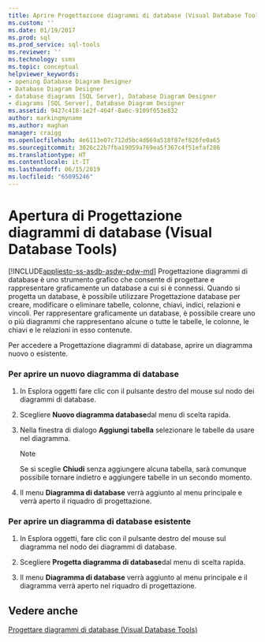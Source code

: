 ```yaml
---
title: Aprire Progettazione diagrammi di database (Visual Database Tools) | Microsoft Docs
ms.custom: ''
ms.date: 01/19/2017
ms.prod: sql
ms.prod_service: sql-tools
ms.reviewer: ''
ms.technology: ssms
ms.topic: conceptual
helpviewer_keywords:
- opening Database Diagram Designer
- Database Diagram Designer
- database diagrams [SQL Server], Database Diagram Designer
- diagrams [SQL Server], Database Diagram Designer
ms.assetid: 9427c418-1e2f-464f-8a6c-9109f053e832
author: markingmyname
ms.author: maghan
manager: craigg
ms.openlocfilehash: 4e6113e07c712d5bc4d669a518f87ef826fe0a65
ms.sourcegitcommit: 3026c22b7fba19059a769ea5f367c4f51efaf286
ms.translationtype: HT
ms.contentlocale: it-IT
ms.lasthandoff: 06/15/2019
ms.locfileid: "65095246"
---
```

# <a name="open-database-diagram-designer-visual-database-tools"></a>Apertura di Progettazione diagrammi di database (Visual Database Tools)
[!INCLUDE[appliesto-ss-asdb-asdw-pdw-md](../../includes/appliesto-ss-asdb-asdw-pdw-md.md)]
Progettazione diagrammi di database è uno strumento grafico che consente di progettare e rappresentare graficamente un database a cui si è connessi. Quando si progetta un database, è possibile utilizzare Progettazione database per creare, modificare o eliminare tabelle, colonne, chiavi, indici, relazioni e vincoli. Per rappresentare graficamente un database, è possibile creare uno o più diagrammi che rappresentano alcune o tutte le tabelle, le colonne, le chiavi e le relazioni in esso contenute.  
  
Per accedere a Progettazione diagrammi di database, aprire un diagramma nuovo o esistente.  
  
### <a name="open-a-new-database-diagram"></a>Per aprire un nuovo diagramma di database  
  
1.  In Esplora oggetti fare clic con il pulsante destro del mouse sul nodo dei diagrammi di database.  
  
2.  Scegliere **Nuovo diagramma database**dal menu di scelta rapida.  
  
3.  Nella finestra di dialogo **Aggiungi tabella** selezionare le tabelle da usare nel diagramma.  
  
    > [!NOTE]  
    > Se si sceglie **Chiudi** senza aggiungere alcuna tabella, sarà comunque possibile tornare indietro e aggiungere tabelle in un secondo momento.  
  
4.  Il menu **Diagramma di database** verrà aggiunto al menu principale e verrà aperto il riquadro di progettazione.  
  
### <a name="open-an-existing-database-diagram"></a>Per aprire un diagramma di database esistente  
  
1.  In Esplora oggetti, fare clic con il pulsante destro del mouse sul diagramma nel nodo dei diagrammi di database.  
  
2.  Scegliere **Progetta diagramma di database**dal menu di scelta rapida.  
  
3.  Il menu **Diagramma di database** verrà aggiunto al menu principale e il diagramma verrà aperto nel riquadro di progettazione.  
  
## <a name="see-also"></a>Vedere anche  
[Progettare diagrammi di database &#40;Visual Database Tools&#41;](../../ssms/visual-db-tools/design-database-diagrams-visual-database-tools.md)  
  
